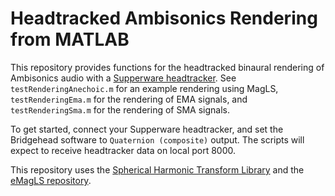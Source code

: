 # Headtracked Ambisonics Rendering from MATLAB
This repository provides functions for the headtracked binaural rendering of Ambisonics audio with a [Supperware headtracker](https://supperware.co.uk/). 
See `testRenderingAnechoic.m` for an example rendering using MagLS, `testRenderingEma.m` for the rendering of EMA signals, and `testRenderingSma.m` for the rendering of SMA signals.

To get started, connect your Supperware headtracker, and set the Bridgehead software to `Quaternion (composite)` output. The scripts will expect to receive headtracker data on local port 8000.

This repository uses the [Spherical Harmonic Transform Library](https://github.com/polarch/Spherical-Harmonic-Transform) and the [eMagLS repository](https://github.com/thomasdeppisch/eMagLS.git). 
